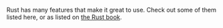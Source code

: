 Rust has many features that make it great to use. Check out some of them listed
here, or as listed on [the Rust book].

[the Rust book]: https://doc.rust-lang.org/book/
